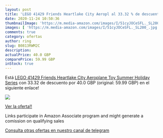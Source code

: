 ```yaml
---
layout: post
title: 'LEGO 41429 Friends Heartlake City Aeropl al 33.32 % de descuento'
date: 2020-11-24 10:50:36
thumbnailImage: 'https://m.media-amazon.com/images/I/51cyJOCeSFL._SL200_.jpg'
images: [ 'https://m.media-amazon.com/images/I/51cyJOCeSFL._SL200_.jpg' ]
comments: true
category: ofertas
author: ring
slug: B0813RWM2C
description:
actualPrice: 40.0 GBP
comparePrice: 59.99 GBP
inStock: true
---
```


Está [LEGO 41429 Friends Heartlake City Aeroplane Toy  Summer Holiday Series](https://www.amazon.co.uk/dp/B0813RWM2C/?tag=redken01-21) con 33.32 de descuento por 40.0 GBP (original: 59.99 GBP) en el siguiente enlace!

[![](https://m.media-amazon.com/images/I/51cyJOCeSFL._SL200_.jpg)](https://www.amazon.co.uk/dp/B0813RWM2C/?tag=redken01-21)

[Ver la oferta!!](https://www.amazon.co.uk/dp/B0813RWM2C/?tag=redken01-21)

Links participate in Amazon Associate program and might generate a comission on qualifying sales

[Consulta otras ofertas en nuestro canal de telegram](https://t.me/s/ofertas25)
